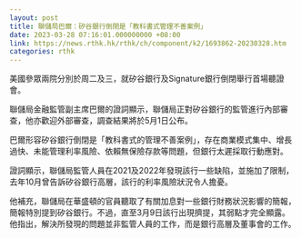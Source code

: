 ```yaml
---
layout: post
title: 聯儲局巴爾：矽谷銀行倒閉是「教科書式管理不善案例」
date: 2023-03-28 07:16:01.000000000 +08:00
link: https://news.rthk.hk/rthk/ch/component/k2/1693862-20230328.htm
categories: rthk
---
```


美國參眾兩院分別於周二及三，就矽谷銀行及Signature銀行倒閉舉行首場聽證會。

聯儲局金融監管副主席巴爾的證詞顯示，聯儲局正對矽谷銀行的監管進行內部審查，他亦歡迎外部審查，調查結果將於5月1日公布。

巴爾形容矽谷銀行倒閉是「教科書式的管理不善案例」，存在商業模式集中、增長過快、未能管理利率風險、依賴無保險存款等問題，但銀行太遲採取行動應對。

證詞顯示，聯儲局監管人員在2021及2022年發現該行一些缺陷，並施加了限制，去年10月曾告訴矽谷銀行高層，該行的利率風險狀況令人擔憂。

他補充，聯儲局在華盛頓的官員聽取了有關加息對一些銀行財務狀況影響的簡報，簡報特別提到矽谷銀行。不過，直至3月9日該行出現擠提，其弱點才完全顯露。他指出，解決所發現的問題並非監管人員的工作，而是銀行高層及董事會的工作。
